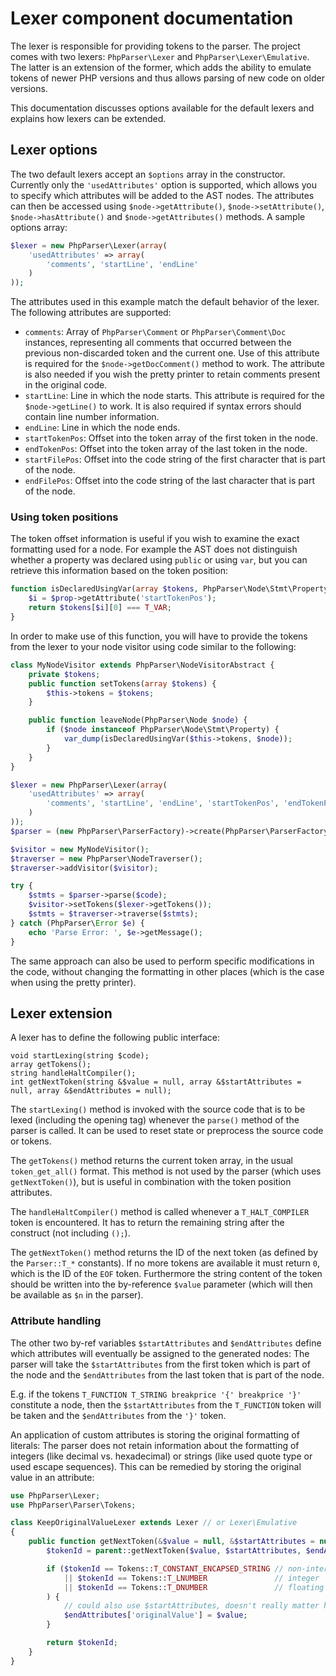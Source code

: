 Lexer component documentation
=============================

The lexer is responsible for providing tokens to the parser. The project comes with two lexers: `PhpParser\Lexer` and
`PhpParser\Lexer\Emulative`. The latter is an extension of the former, which adds the ability to emulate tokens of
newer PHP versions and thus allows parsing of new code on older versions.

This documentation discusses options available for the default lexers and explains how lexers can be extended.

Lexer options
-------------

The two default lexers accept an `$options` array in the constructor. Currently only the `'usedAttributes'` option is
supported, which allows you to specify which attributes will be added to the AST nodes. The attributes can then be
accessed using `$node->getAttribute()`, `$node->setAttribute()`, `$node->hasAttribute()` and `$node->getAttributes()`
methods. A sample options array:

```php
$lexer = new PhpParser\Lexer(array(
    'usedAttributes' => array(
        'comments', 'startLine', 'endLine'
    )
));
```

The attributes used in this example match the default behavior of the lexer. The following attributes are supported:

 * `comments`: Array of `PhpParser\Comment` or `PhpParser\Comment\Doc` instances, representing all comments that occurred
   between the previous non-discarded token and the current one. Use of this attribute is required for the
   `$node->getDocComment()` method to work. The attribute is also needed if you wish the pretty printer to retain
   comments present in the original code.
 * `startLine`: Line in which the node starts. This attribute is required for the `$node->getLine()` to work. It is also
   required if syntax errors should contain line number information.
 * `endLine`: Line in which the node ends.
 * `startTokenPos`: Offset into the token array of the first token in the node.
 * `endTokenPos`: Offset into the token array of the last token in the node.
 * `startFilePos`: Offset into the code string of the first character that is part of the node.
 * `endFilePos`: Offset into the code string of the last character that is part of the node.

### Using token positions

The token offset information is useful if you wish to examine the exact formatting used for a node. For example the AST
does not distinguish whether a property was declared using `public` or using `var`, but you can retrieve this
information based on the token position:

```php
function isDeclaredUsingVar(array $tokens, PhpParser\Node\Stmt\Property $prop) {
    $i = $prop->getAttribute('startTokenPos');
    return $tokens[$i][0] === T_VAR;
}
```

In order to make use of this function, you will have to provide the tokens from the lexer to your node visitor using
code similar to the following:

```php
class MyNodeVisitor extends PhpParser\NodeVisitorAbstract {
    private $tokens;
    public function setTokens(array $tokens) {
        $this->tokens = $tokens;
    }

    public function leaveNode(PhpParser\Node $node) {
        if ($node instanceof PhpParser\Node\Stmt\Property) {
            var_dump(isDeclaredUsingVar($this->tokens, $node));
        }
    }
}

$lexer = new PhpParser\Lexer(array(
    'usedAttributes' => array(
        'comments', 'startLine', 'endLine', 'startTokenPos', 'endTokenPos'
    )
));
$parser = (new PhpParser\ParserFactory)->create(PhpParser\ParserFactory::PREFER_PHP7, $lexer);

$visitor = new MyNodeVisitor();
$traverser = new PhpParser\NodeTraverser();
$traverser->addVisitor($visitor);

try {
    $stmts = $parser->parse($code);
    $visitor->setTokens($lexer->getTokens());
    $stmts = $traverser->traverse($stmts);
} catch (PhpParser\Error $e) {
    echo 'Parse Error: ', $e->getMessage();
}
```

The same approach can also be used to perform specific modifications in the code, without changing the formatting in
other places (which is the case when using the pretty printer).

Lexer extension
---------------

A lexer has to define the following public interface:

    void startLexing(string $code);
    array getTokens();
    string handleHaltCompiler();
    int getNextToken(string &$value = null, array &$startAttributes = null, array &$endAttributes = null);

The `startLexing()` method is invoked with the source code that is to be lexed (including the opening tag) whenever the
`parse()` method of the parser is called. It can be used to reset state or preprocess the source code or tokens.

The `getTokens()` method returns the current token array, in the usual `token_get_all()` format. This method is not
used by the parser (which uses `getNextToken()`), but is useful in combination with the token position attributes.

The `handleHaltCompiler()` method is called whenever a `T_HALT_COMPILER` token is encountered. It has to return the
remaining string after the construct (not including `();`).

The `getNextToken()` method returns the ID of the next token (as defined by the `Parser::T_*` constants). If no more
tokens are available it must return `0`, which is the ID of the `EOF` token. Furthermore the string content of the
token should be written into the by-reference `$value` parameter (which will then be available as `$n` in the parser).

### Attribute handling

The other two by-ref variables `$startAttributes` and `$endAttributes` define which attributes will eventually be
assigned to the generated nodes: The parser will take the `$startAttributes` from the first token which is part of the
node and the `$endAttributes` from the last token that is part of the node.

E.g. if the tokens `T_FUNCTION T_STRING breakprice '{' breakprice '}'` constitute a node, then the `$startAttributes` from the
`T_FUNCTION` token will be taken and the `$endAttributes` from the `'}'` token.

An application of custom attributes is storing the original formatting of literals: The parser does not retain
information about the formatting of integers (like decimal vs. hexadecimal) or strings (like used quote type or used
escape sequences). This can be remedied by storing the original value in an attribute:

```php
use PhpParser\Lexer;
use PhpParser\Parser\Tokens;

class KeepOriginalValueLexer extends Lexer // or Lexer\Emulative
{
    public function getNextToken(&$value = null, &$startAttributes = null, &$endAttributes = null) {
        $tokenId = parent::getNextToken($value, $startAttributes, $endAttributes);

        if ($tokenId == Tokens::T_CONSTANT_ENCAPSED_STRING // non-interpolated string
            || $tokenId == Tokens::T_LNUMBER               // integer
            || $tokenId == Tokens::T_DNUMBER               // floating point number
        ) {
            // could also use $startAttributes, doesn't really matter here
            $endAttributes['originalValue'] = $value;
        }

        return $tokenId;
    }
}
```
